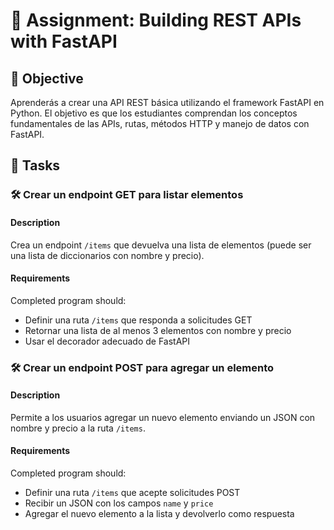 # 📘 Assignment: Building REST APIs with FastAPI

## 🎯 Objective

Aprenderás a crear una API REST básica utilizando el framework FastAPI en Python. El objetivo es que los estudiantes comprendan los conceptos fundamentales de las APIs, rutas, métodos HTTP y manejo de datos con FastAPI.

## 📝 Tasks

### 🛠️ Crear un endpoint GET para listar elementos

#### Description
Crea un endpoint `/items` que devuelva una lista de elementos (puede ser una lista de diccionarios con nombre y precio).

#### Requirements
Completed program should:

- Definir una ruta `/items` que responda a solicitudes GET
- Retornar una lista de al menos 3 elementos con nombre y precio
- Usar el decorador adecuado de FastAPI


### 🛠️ Crear un endpoint POST para agregar un elemento

#### Description
Permite a los usuarios agregar un nuevo elemento enviando un JSON con nombre y precio a la ruta `/items`.

#### Requirements
Completed program should:

- Definir una ruta `/items` que acepte solicitudes POST
- Recibir un JSON con los campos `name` y `price`
- Agregar el nuevo elemento a la lista y devolverlo como respuesta

